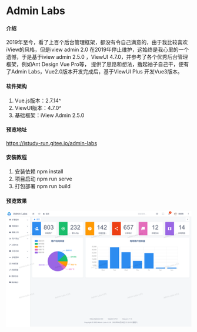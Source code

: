# Admin Labs

#### 介绍
2019年至今，看了上百个后台管理框架，都没有令自己满意的，由于我比较喜欢iView的风格，但是iview admin 2.0 在2019年停止维护，这始终是我心里的一个遗憾，于是基于iview admin 2.5.0 ，ViewUI 4.7.0，并参考了各个优秀后台管理框架，例如Ant Design Vue Pro等， 提供了思路和想法，撸起袖子自己干，便有了Admin Labs，Vue2.0版本开发完成后，基于ViewUI Plus 开发Vue3版本。

#### 软件架构

1.  Vue.js版本：2.7.14^
2.  ViewUI版本：4.7.0^
3.  基础框架：iView Admin 2.5.0 

#### 预览地址
 https://istudy-run.gitee.io/admin-labs

#### 安装教程

1.  安装依赖 npm install
2.  项目启动 npm run serve
3.  打包部署 npm run build

#### 预览效果
![输入图片说明](preview.png)
